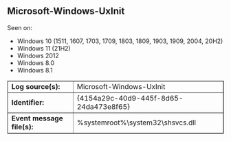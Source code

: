## Microsoft-Windows-UxInit

Seen on:
* Windows 10 (1511, 1607, 1703, 1709, 1803, 1809, 1903, 1909, 2004, 20H2)
* Windows 11 (21H2)
* Windows 2012
* Windows 8.0
* Windows 8.1

<table border="1" class="docutils">
  <tbody>
    <tr>
      <td><b>Log source(s):</b></td>
      <td>Microsoft-Windows-UxInit</td>
    </tr>
    <tr>
      <td><b>Identifier:</b></td>
      <td>{4154a29c-40d9-445f-8d65-24da473e8f65}</td>
    </tr>
    <tr>
      <td><b>Event message file(s):</b></td>
      <td>%systemroot%\system32\shsvcs.dll</td>
    </tr>
  </tbody>
</table>

&nbsp;

